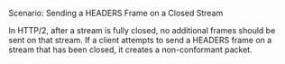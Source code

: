 Scenario: Sending a HEADERS Frame on a Closed Stream

In HTTP/2, after a stream is fully closed, no additional frames should be sent on that stream. If a client attempts to send a HEADERS frame on a stream that has been closed, it creates a non-conformant packet.
